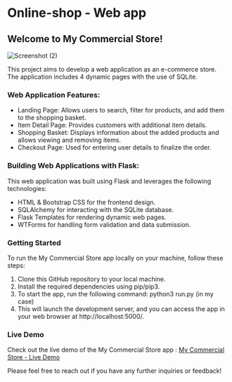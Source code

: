 # Online-shop - Web app
## Welcome to My Commercial Store!
![Screenshot (2)](https://user-images.githubusercontent.com/104426974/226088338-03910952-7a34-4aa2-924e-f75cacadb9bf.png)


This project aims to develop a web application as an e-commerce store. The application includes 4 dynamic pages with the use of SQLite.

### Web Application Features:
* Landing Page: Allows users to search, filter for products, and add them to the shopping basket.
* Item Detail Page: Provides customers with additional item details.
* Shopping Basket: Displays information about the added products and allows viewing and removing items.
* Checkout Page: Used for entering user details to finalize the order.

### Building Web Applications with Flask:
This web application was built using Flask and leverages the following technologies:
* HTML & Bootstrap CSS for the frontend design.
* SQLAlchemy for interacting with the SQLite database.
* Flask Templates for rendering dynamic web pages.
* WTForms for handling form validation and data submission.

### Getting Started
To run the My Commercial Store app locally on your machine, follow these steps:
1. Clone this GitHub repository to your local machine.
2. Install the required dependencies using pip/pip3.
3. To start the app, run the following command: python3 run.py (in my case)
4. This will launch the development server, and you can access the app in your web browser at http://localhost:5000/.

### Live Demo
Check out the live demo of the My Commercial Store app : [My Commercial Store - Live Demo](https://youtu.be/fV6NDiDYvbo)

Please feel free to reach out if you have any further inquiries or feedback!


    
